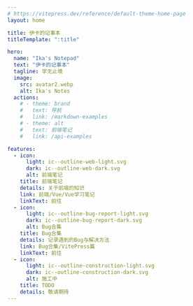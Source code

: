 ```yaml
---
# https://vitepress.dev/reference/default-theme-home-page
layout: home

title: 伊卡的记事本
titleTemplate: ":title"

hero:
  name: "Ika's Notepad"
  text: "伊卡的记事本"
  tagline: 学无止境
  image:
    src: avatar2.webp
    alt: Ika's Notes
  actions:
    # - theme: brand
    #   text: 导航
    #   link: /markdown-examples
    # - theme: alt
    #   text: 前端笔记
    #   link: /api-examples

features:
  - icon:
      light: ic--outline-web-light.svg
      dark: ic--outline-web-dark.svg
      alt: 前端笔记
    title: 前端笔记
    details: 关于前端的知识
    link: 前端/Vue/Vue学习笔记
    linkText: 前往
  - icon:
      light: ic--outline-bug-report-light.svg
      dark: ic--outline-bug-report-dark.svg
      alt: Bug合集
    title: Bug合集
    details: 记录遇到的Bug与解决方法
    link: Bug合集/VitePress篇
    linkText: 前往
  - icon:
      light: ic--outline-construction-light.svg
      dark: ic--outline-construction-dark.svg
      alt: 施工中
    title: TODO
    details: 敬请期待
---
```


<style> 

</style>
